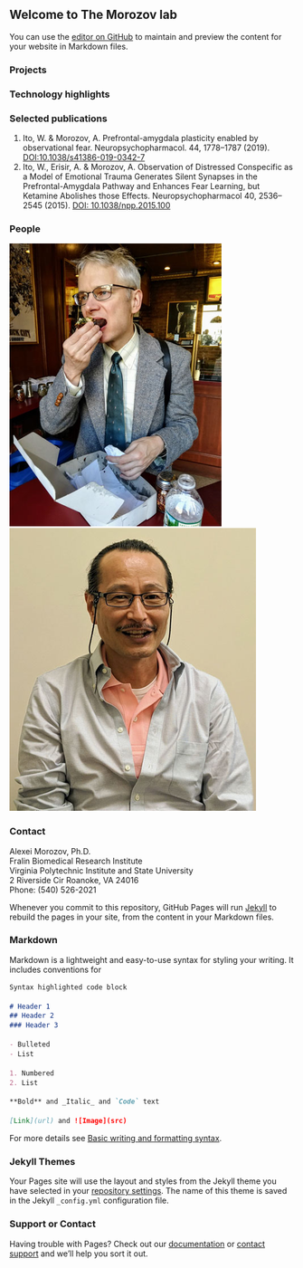 ## Welcome to The Morozov lab

You can use the [editor on GitHub](https://github.com/wataruito/Morozov_lab/edit/gh-pages/index.md) to maintain and preview the content for your website in Markdown files.

### Projects

### Technology highlights

### Selected publications
1. Ito, W. & Morozov, A. Prefrontal-amygdala plasticity enabled by observational fear. Neuropsychopharmacol. 44, 1778–1787 (2019). [DOI:10.1038/s41386-019-0342-7](https://doi.org/10.1038/s41386-019-0342-7)<BR>
2. Ito, W., Erisir, A. & Morozov, A. Observation of Distressed Conspecific as a Model of Emotional Trauma Generates Silent Synapses in the Prefrontal-Amygdala Pathway and Enhances Fear Learning, but Ketamine Abolishes those Effects. Neuropsychopharmacol 40, 2536–2545 (2015). [DOI: 10.1038/npp.2015.100](https://doi.org/10.1038/npp.2015.100)<BR>

### People
![Alexei](alexei.jpg)
![Wataru](wataru.jpg)
### Contact
Alexei Morozov, Ph.D.<BR>
Fralin Biomedical Research Institute<BR>
Virginia Polytechnic Institute and State University<BR>
2 Riverside Cir Roanoke, VA 24016<BR>
Phone: (540) 526-2021

Whenever you commit to this repository, GitHub Pages will run [Jekyll](https://jekyllrb.com/) to rebuild the pages in your site, from the content in your Markdown files.

### Markdown

Markdown is a lightweight and easy-to-use syntax for styling your writing. It includes conventions for

```markdown
Syntax highlighted code block

# Header 1
## Header 2
### Header 3

- Bulleted
- List

1. Numbered
2. List

**Bold** and _Italic_ and `Code` text

[Link](url) and ![Image](src)
```

For more details see [Basic writing and formatting syntax](https://docs.github.com/en/github/writing-on-github/getting-started-with-writing-and-formatting-on-github/basic-writing-and-formatting-syntax).

### Jekyll Themes

Your Pages site will use the layout and styles from the Jekyll theme you have selected in your [repository settings](https://github.com/wataruito/Morozov_lab/settings/pages). The name of this theme is saved in the Jekyll `_config.yml` configuration file.

### Support or Contact

Having trouble with Pages? Check out our [documentation](https://docs.github.com/categories/github-pages-basics/) or [contact support](https://support.github.com/contact) and we’ll help you sort it out.
